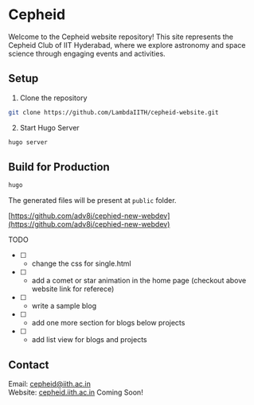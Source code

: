 # Cepheid
Welcome to the Cepheid website repository! This site represents the Cepheid Club of IIT Hyderabad, where we explore astronomy and space science through engaging events and activities.

## Setup
1. Clone the repository
```bash
git clone https://github.com/LambdaIITH/cepheid-website.git
```
2. Start Hugo Server
```bash
hugo server
```
## Build for Production
```bash
hugo
```
The generated files will be present at `public` folder.

[https://github.com/adv8j/cephied-new-webdev](https://github.com/adv8j/cephied-new-webdev)

TODO
- [ ] - change the css for single.html
- [ ] - add a comet or star animation in the home page (checkout above website link for referece)
- [ ] - write a sample blog  
- [ ] - add one more section for blogs below projects
- [ ] - add list view for blogs and projects 

## Contact
Email: [cepheid@iith.ac.in](mailto:cepheid@iith.ac.in) <br />
Website: [cepheid.iith.ac.in](cepheid.iith.ac.in) Coming Soon!

